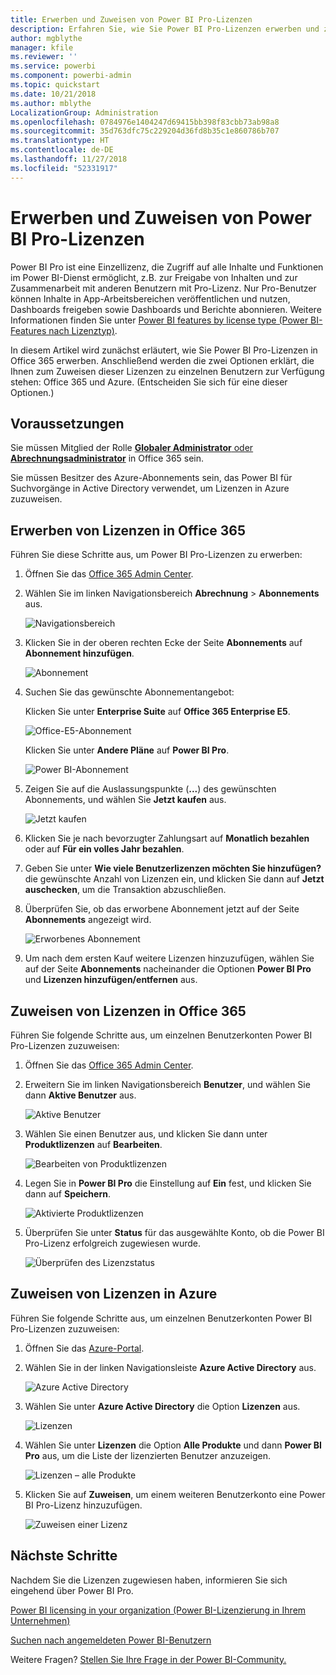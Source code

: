 ```yaml
---
title: Erwerben und Zuweisen von Power BI Pro-Lizenzen
description: Erfahren Sie, wie Sie Power BI Pro-Lizenzen erwerben und zuweisen, damit Ihre Benutzer auf alle Inhalte und Funktionen im Power BI-Dienst zugreifen können.
author: mgblythe
manager: kfile
ms.reviewer: ''
ms.service: powerbi
ms.component: powerbi-admin
ms.topic: quickstart
ms.date: 10/21/2018
ms.author: mblythe
LocalizationGroup: Administration
ms.openlocfilehash: 0784976e1404247d69415bb398f83cbb73ab98a8
ms.sourcegitcommit: 35d763dfc75c229204d36fd8b35c1e860786b707
ms.translationtype: HT
ms.contentlocale: de-DE
ms.lasthandoff: 11/27/2018
ms.locfileid: "52331917"
---
```

# <a name="purchase-and-assign-power-bi-pro-licenses"></a>Erwerben und Zuweisen von Power BI Pro-Lizenzen

Power BI Pro ist eine Einzellizenz, die Zugriff auf alle Inhalte und Funktionen im Power BI-Dienst ermöglicht, z.B. zur Freigabe von Inhalten und zur Zusammenarbeit mit anderen Benutzern mit Pro-Lizenz. Nur Pro-Benutzer können Inhalte in App-Arbeitsbereichen veröffentlichen und nutzen, Dashboards freigeben sowie Dashboards und Berichte abonnieren. Weitere Informationen finden Sie unter [Power BI features by license type (Power BI-Features nach Lizenztyp)](service-features-license-type.md).

In diesem Artikel wird zunächst erläutert, wie Sie Power BI Pro-Lizenzen in Office 365 erwerben. Anschließend werden die zwei Optionen erklärt, die Ihnen zum Zuweisen dieser Lizenzen zu einzelnen Benutzern zur Verfügung stehen: Office 365 und Azure. (Entscheiden Sie sich für eine dieser Optionen.)

## <a name="prerequisites"></a>Voraussetzungen

Sie müssen Mitglied der Rolle [**Globaler Administrator** oder **Abrechnungsadministrator**](https://support.office.com/article/about-office-365-admin-roles-da585eea-f576-4f55-a1e0-87090b6aaa9d?ui=en-US&rs=en-US&ad=US) in Office 365 sein.

Sie müssen Besitzer des Azure-Abonnements sein, das Power BI für Suchvorgänge in Active Directory verwendet, um Lizenzen in Azure zuzuweisen.

## <a name="purchase-licenses-in-office-365"></a>Erwerben von Lizenzen in Office 365

Führen Sie diese Schritte aus, um Power BI Pro-Lizenzen zu erwerben:

1. Öffnen Sie das [Office 365 Admin Center](https://portal.office.com/adminportal/home#/homepage).

2. Wählen Sie im linken Navigationsbereich **Abrechnung** > **Abonnements** aus.

    ![Navigationsbereich](media/service-admin-purchasing-power-bi-pro/service-purchasing-power-bi-pro-01.png)

3. Klicken Sie in der oberen rechten Ecke der Seite **Abonnements** auf **Abonnement hinzufügen**.

    ![Abonnement](media/service-admin-purchasing-power-bi-pro/service-purchasing-power-bi-pro-02.png)

4. Suchen Sie das gewünschte Abonnementangebot:

    Klicken Sie unter **Enterprise Suite** auf **Office 365 Enterprise E5**.

    ![Office-E5-Abonnement](media/service-admin-purchasing-power-bi-pro/service-purchasing-power-bi-pro-03.png)

    Klicken Sie unter **Andere Pläne** auf **Power BI Pro**.

    ![Power BI-Abonnement](media/service-admin-purchasing-power-bi-pro/service-purchasing-power-bi-pro-04.png)

5. Zeigen Sie auf die Auslassungspunkte (**...**) des gewünschten Abonnements, und wählen Sie **Jetzt kaufen** aus.

    ![Jetzt kaufen](media/service-admin-purchasing-power-bi-pro/service-purchasing-power-bi-pro-05.png)

6. Klicken Sie je nach bevorzugter Zahlungsart auf **Monatlich bezahlen** oder auf **Für ein volles Jahr bezahlen**.

7. Geben Sie unter **Wie viele Benutzerlizenzen möchten Sie hinzufügen?** die gewünschte Anzahl von Lizenzen ein, und klicken Sie dann auf **Jetzt auschecken**, um die Transaktion abzuschließen.

8. Überprüfen Sie, ob das erworbene Abonnement jetzt auf der Seite **Abonnements** angezeigt wird.

   ![Erworbenes Abonnement](media/service-admin-purchasing-power-bi-pro/service-purchasing-power-bi-pro-06.png)

9. Um nach dem ersten Kauf weitere Lizenzen hinzuzufügen, wählen Sie auf der Seite **Abonnements** nacheinander die Optionen **Power BI Pro** und **Lizenzen hinzufügen/entfernen** aus.

## <a name="assign-licenses-in-office-365"></a>Zuweisen von Lizenzen in Office 365

Führen Sie folgende Schritte aus, um einzelnen Benutzerkonten Power BI Pro-Lizenzen zuzuweisen:

1. Öffnen Sie das [Office 365 Admin Center](https://portal.office.com/adminportal/home#/homepage).

2. Erweitern Sie im linken Navigationsbereich **Benutzer**, und wählen Sie dann **Aktive Benutzer** aus.

    ![Aktive Benutzer](media/service-admin-purchasing-power-bi-pro/service-assigning-power-bi-pro-licenses-05.png)

3. Wählen Sie einen Benutzer aus, und klicken Sie dann unter **Produktlizenzen** auf **Bearbeiten**.

    ![Bearbeiten von Produktlizenzen](media/service-admin-purchasing-power-bi-pro/service-assigning-power-bi-pro-licenses-06.png)

4. Legen Sie in **Power BI Pro** die Einstellung auf **Ein** fest, und klicken Sie dann auf **Speichern**.

    ![Aktivierte Produktlizenzen](media/service-admin-purchasing-power-bi-pro/service-assigning-power-bi-pro-licenses-07.png)

5. Überprüfen Sie unter **Status** für das ausgewählte Konto, ob die Power BI Pro-Lizenz erfolgreich zugewiesen wurde.

    ![Überprüfen des Lizenzstatus](media/service-admin-purchasing-power-bi-pro/service-assigning-power-bi-pro-licenses-08.png)

## <a name="assign-licenses-in-azure"></a>Zuweisen von Lizenzen in Azure

Führen Sie folgende Schritte aus, um einzelnen Benutzerkonten Power BI Pro-Lizenzen zuzuweisen:

1. Öffnen Sie das [Azure-Portal](https://ms.portal.azure.com/#@microsoft.onmicrosoft.com/dashboard/private/39bc3cf7-31a4-43f6-954c-f2d69ca2f0).

2. Wählen Sie in der linken Navigationsleiste **Azure Active Directory** aus.

    ![Azure Active Directory](media/service-admin-purchasing-power-bi-pro/service-assigning-power-bi-pro-licenses-01.png)

3. Wählen Sie unter **Azure Active Directory** die Option **Lizenzen** aus.

    ![Lizenzen](media/service-admin-purchasing-power-bi-pro/service-assigning-power-bi-pro-licenses-02.png)

4. Wählen Sie unter **Lizenzen** die Option **Alle Produkte** und dann **Power BI Pro** aus, um die Liste der lizenzierten Benutzer anzuzeigen.

    ![Lizenzen – alle Produkte](media/service-admin-purchasing-power-bi-pro/service-assigning-power-bi-pro-licenses-03.png)

5. Klicken Sie auf **Zuweisen**, um einem weiteren Benutzerkonto eine Power BI Pro-Lizenz hinzuzufügen.

    ![Zuweisen einer Lizenz](media/service-admin-purchasing-power-bi-pro/service-assigning-power-bi-pro-licenses-04.png)

## <a name="next-steps"></a>Nächste Schritte

Nachdem Sie die Lizenzen zugewiesen haben, informieren Sie sich eingehend über Power BI Pro.

[Power BI licensing in your organization (Power BI-Lizenzierung in Ihrem Unternehmen)](service-admin-licensing-organization.md)

[Suchen nach angemeldeten Power BI-Benutzern](service-admin-access-usage.md)

Weitere Fragen? [Stellen Sie Ihre Frage in der Power BI-Community.](https://community.powerbi.com/)

